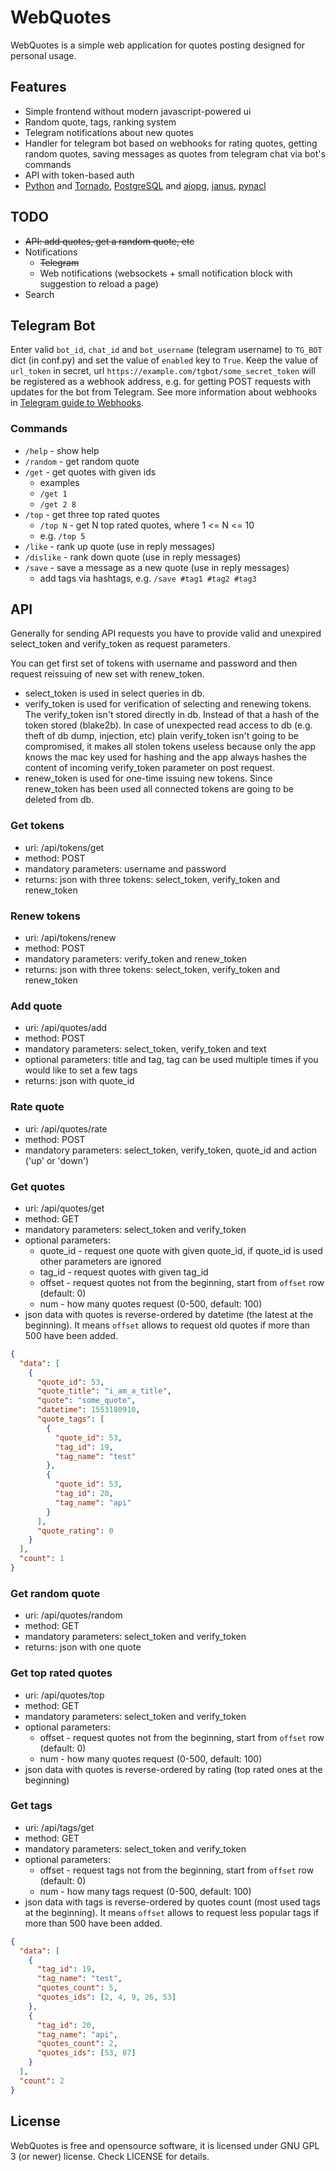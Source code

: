 # WebQuotes

WebQuotes is a simple web application for quotes posting designed for personal usage. 

## Features
* Simple frontend without modern javascript-powered ui
* Random quote, tags, ranking system
* Telegram notifications about new quotes
* Handler for telegram bot based on webhooks for rating quotes, getting random quotes, saving messages as quotes from telegram chat via bot's commands
* API with token-based auth 
* [Python](https://www.python.org/) and [Tornado](http://www.tornadoweb.org), [PostgreSQL](https://www.postgresql.org) and [aiopg](https://github.com/aio-libs/aiopg), [janus](https://github.com/aio-libs/janus), [pynacl](https://github.com/pyca/pynacl)

## TODO
* ~~API: add quotes, get a random quote, etc~~
* Notifications 
    * ~~Telegram~~
    * Web notifications (websockets + small notification block with suggestion to reload a page)
* Search

## Telegram Bot
Enter valid `bot_id`, `chat_id` and `bot_username` (telegram username) to `TG_BOT` dict (in conf.py) and set the value of `enabled` key to `True`. 
Keep the value of `url_token` in secret, url `https://example.com/tgbot/some_secret_token` will be registered as a webhook address, e.g. for getting POST requests with updates for the bot from Telegram. See more information about webhooks in [Telegram guide to Webhooks](https://core.telegram.org/bots/webhooks).

### Commands 
* `/help` - show help
* `/random` - get random quote
* `/get` - get quotes with given ids
    * examples
    * `/get 1`
    * `/get 2 8`
* `/top` - get three top rated quotes
    * `/top N` - get N top rated quotes, where 1 <= N <= 10
    * e.g. `/top 5`
* `/like` - rank up quote (use in reply messages)
* `/dislike` - rank down quote (use in reply messages)
* `/save` - save a message as a new quote (use in reply messages)
  * add tags via hashtags, e.g. `/save #tag1 #tag2 #tag3`

## API
Generally for sending API requests you have to provide valid and unexpired select_token and verify_token as request parameters. 

You can get first set of tokens with username and password and then request reissuing of new set with renew_token.

* select_token is used in select queries in db.
* verify_token is used for verification of selecting and renewing tokens. The verify_token isn't stored directly in db. Instead of that a hash of the token stored (blake2b). In case of unexpected read access to db (e.g. theft of db dump, injection, etc) plain verify_token isn't going to be compromised, it makes all stolen tokens useless because only the app knows the mac key used for hashing and the app always hashes the content of incoming verify_token parameter on post request.
* renew_token is used for one-time issuing new tokens. Since renew_token has been used all connected tokens are going to be deleted from db. 

### Get tokens
* uri: /api/tokens/get
* method: POST
* mandatory parameters: username and password
* returns: json with three tokens: select_token, verify_token and renew_token 

### Renew tokens 
* uri: /api/tokens/renew
* method: POST
* mandatory parameters: verify_token and renew_token
* returns: json with three tokens: select_token, verify_token and renew_token 

### Add quote
* uri: /api/quotes/add
* method: POST
* mandatory parameters: select_token, verify_token and text
* optional parameters: title and tag, tag can be used multiple times if you would like to set a few tags
* returns: json with quote_id

### Rate quote
* uri: /api/quotes/rate
* method: POST
* mandatory parameters: select_token, verify_token, quote_id and action ('up' or 'down')

### Get quotes
* uri: /api/quotes/get
* method: GET
* mandatory parameters: select_token and verify_token
* optional parameters:
    * quote_id - request one quote with given quote_id, if quote_id is used other parameters are ignored
    * tag_id - request quotes with given tag_id 
    * offset - request quotes not from the beginning, start from `offset` row (default: 0)
    * num - how many quotes request (0-500, default: 100)
* json data with quotes is reverse-ordered by datetime (the latest at the beginning). It means `offset` allows to request old quotes if more than 500 have been added.

```json
{
  "data": [
    {
      "quote_id": 53, 
      "quote_title": "i_am_a_title", 
      "quote": "some_quote", 
      "datetime": 1553180910, 
      "quote_tags": [
        {
          "quote_id": 53, 
          "tag_id": 19, 
          "tag_name": "test"
        }, 
        {
          "quote_id": 53, 
          "tag_id": 20, 
          "tag_name": "api"
        }
      ], 
      "quote_rating": 0
    }
  ], 
  "count": 1
}
```
    
### Get random quote
* uri: /api/quotes/random
* method: GET
* mandatory parameters: select_token and verify_token
* returns: json with one quote

### Get top rated quotes
* uri: /api/quotes/top
* method: GET
* mandatory parameters: select_token and verify_token
* optional parameters:
    * offset - request quotes not from the beginning, start from `offset` row (default: 0)
    * num - how many quotes request (0-500, default: 100)
* json data with quotes is reverse-ordered by rating (top rated ones at the beginning)

### Get tags
* uri: /api/tags/get
* method: GET
* mandatory parameters: select_token and verify_token
* optional parameters:
    * offset - request tags not from the beginning, start from `offset` row (default: 0)
    * num - how many tags request (0-500, default: 100)
* json data with tags is reverse-ordered by quotes count (most used tags at the beginning). It means `offset` allows to request less popular tags if more than 500 have been added. 

```json
{
  "data": [
    {
      "tag_id": 19,
      "tag_name": "test",
      "quotes_count": 5,
      "quotes_ids": [2, 4, 9, 26, 53]
    }, 
    {
      "tag_id": 20, 
      "tag_name": "api", 
      "quotes_count": 2,
      "quotes_ids": [53, 87]
    }
  ], 
  "count": 2
}
```

## License
WebQuotes is free and opensource software, it is licensed under GNU GPL 3 (or newer) license. Check LICENSE for details.
